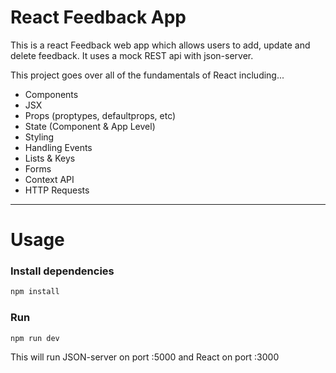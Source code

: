 # React Feedback App

This is a react Feedback web app which allows users to add, update and delete feedback. It uses a mock REST api with json-server.

This project goes over all of the fundamentals of React including...

- Components
- JSX
- Props (proptypes, defaultprops, etc)
- State (Component & App Level)
- Styling
- Handling Events
- Lists & Keys
- Forms
- Context API
- HTTP Requests

---

# Usage

### Install dependencies

```bash
npm install
```

### Run

```bash
npm run dev
```

This will run JSON-server on port :5000 and React on port :3000
